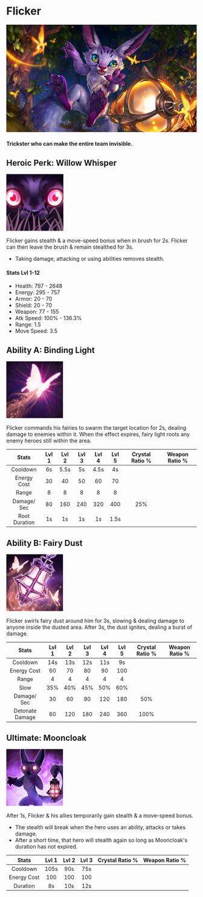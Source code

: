 # Flicker

![](../../.gitbook/assets/image%20%28277%29.png)

#### Trickster who can make the entire team invisible.

## Heroic Perk: Willow Whisper

![Willow Whisper](../../.gitbook/assets/image%20%28101%29.png)

Flicker gains stealth & a move-speed bonus when in brush for 2s. Flicker can then leave the brush & remain stealthed for 3s.

* Taking damage, attacking or using abilities removes stealth.

#### Stats Lvl 1-12

* Health: 797 - 2648
* Energy: 295 - 757
* Armor: 20 - 70
* Shield: 20 - 70
* Weapon: 77 - 155
* Atk Speed: 100% - 136.3%
* Range: 1.5
* Move Speed: 3.5

## Ability A: Binding Light

![Binding Light](../../.gitbook/assets/image%20%2865%29.png)

Flicker commands his fairies to swarm the target location for 2s, dealing damage to enemies within it. When the effect expires, fairy light roots any enemy heroes still within the area.

| Stats | Lvl 1 | Lvl 2 | Lvl 3 | Lvl 4 | Lvl 5 | Crystal      Ratio % | Weapon     Ratio % |
| :---: | :---: | :---: | :---: | :---: | :---: | :---: | :---: |
| Cooldown | 6s | 5.5s | 5s | 4.5s | 4s |  |  |
| Energy       Cost | 30 | 40 | 50 | 60 | 70 |  |  |
| Range | 8 | 8 | 8 | 8 | 8 |  |  |
| Damage/     Sec | 80 | 160 | 240 | 320 | 400 | 25% |  |
| Root           Duration | 1s | 1s | 1s | 1s | 1.5s |  |  |

## Ability B: Fairy Dust

![Fairy Dust](../../.gitbook/assets/image%20%28137%29.png)

Flicker swirls fairy dust around him for 3s, slowing & dealing damage to anyone inside the dusted area. After 3s, the dust ignites, dealing a burst of damage.

| Stats | Lvl 1 | Lvl 2 | Lvl 3 | Lvl 4 | Lvl 5 | Crystal      Ratio % | Weapon     Ratio % |
| :---: | :---: | :---: | :---: | :---: | :---: | :---: | :---: |
| Cooldown | 14s | 13s | 12s | 11s | 9s |  |  |
| Energy       Cost | 60 | 70 | 80 | 90 | 100 |  |  |
| Range | 4 | 4 | 4 | 4 | 4 |  |  |
| Slow | 35% | 40% | 45% | 50% | 60% |  |  |
| Damage/   Sec | 30 | 60 | 90 | 120 | 180 | 50% |  |
| Detonate   Damage | 60 | 120 | 180 | 240 | 360 | 100% |  |

## Ultimate: Mooncloak

![Mooncloak](../../.gitbook/assets/image%20%282%29.png)

After 1s, Flicker & his allies temporarily gain stealth & a move-speed bonus.

* The stealth will break when the hero uses an ability, attacks or takes damage.
* After a short time, that hero will stealth again so long as Mooncloak's duration has not expired.

| Stats | Lvl 1 | Lvl 2 | Lvl 3 | Crystal Ratio % | Weapon Ratio % |
| :---: | :---: | :---: | :---: | :---: | :---: |
| Cooldown | 105s | 90s | 75s |  |  |
| Energy Cost | 100 | 100 | 100 |  |  |
| Duration | 8s | 10s | 12s |  |  |

